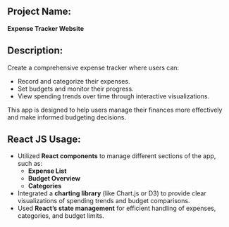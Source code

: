## **Project Name:**  
**Expense Tracker Website**  

## **Description:**  
Create a comprehensive expense tracker where users can:  
- Record and categorize their expenses.  
- Set budgets and monitor their progress.  
- View spending trends over time through interactive visualizations.  

This app is designed to help users manage their finances more effectively and make informed budgeting decisions.  

## **React JS Usage:**  
- Utilized **React components** to manage different sections of the app, such as:  
  - **Expense List**  
  - **Budget Overview**  
  - **Categories**  
- Integrated a **charting library** (like Chart.js or D3) to provide clear visualizations of spending trends and budget comparisons.  
- Used **React’s state management** for efficient handling of expenses, categories, and budget limits.  
